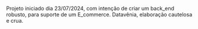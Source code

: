 Projeto iniciado dia 23/07/2024, com intenção de criar um back_end robusto, para suporte de um E_commerce. Datavênia, elaboração cautelosa e crua.  
